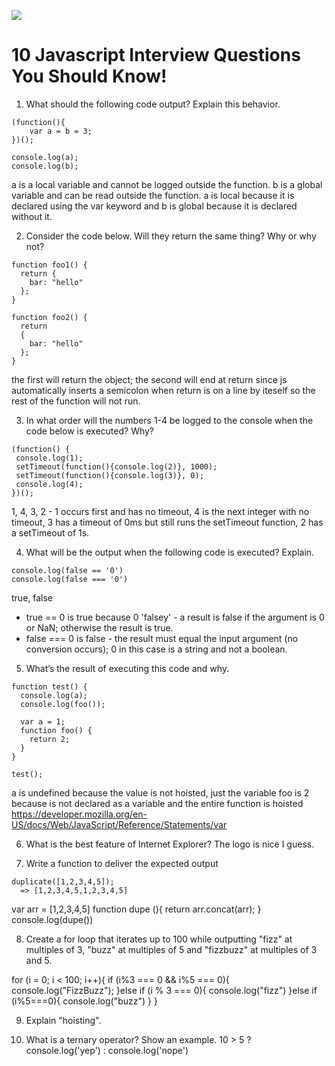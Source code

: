 
![](http://network.napco.com/target-marketing/wp-content/uploads/sites/3/2016/02/job_inteview_funny.jpg)
# 10 Javascript Interview Questions You Should Know!


1) What should the following code output? Explain this behavior.

```
(function(){
    var a = b = 3;
})();

console.log(a);
console.log(b);
```
a is a local variable and cannot be logged outside the function. b is a global variable and can be read outside
the function. a is local because it is declared using the var keyword and b is global because it is declared 
without it.

2) Consider the code below. Will they return the same thing? Why or why not?

```
function foo1() {
  return {
    bar: "hello"
  };
}

function foo2() {
  return
  {
    bar: "hello"
  };
}
```
the first will return the object; the second will end at return since js automatically inserts a semicolon
when return is on a line by iteself so the rest of the function will not run.

3) In what order will the numbers 1-4 be logged to the console when the code below is executed? Why?
```
(function() {
 console.log(1);
 setTimeout(function(){console.log(2)}, 1000);
 setTimeout(function(){console.log(3)}, 0);
 console.log(4);
})();
```
1, 4, 3, 2 - 1 occurs first and has no timeout, 4 is the next integer with no timeout, 3 has a timeout of 0ms but
still runs the setTimeout function, 2 has a setTimeout of 1s.

4) What will be the output when the following code is executed? Explain.
```
console.log(false == '0')
console.log(false === '0')
```
true, false 
- true == 0 is true because 0 'falsey' - a result is false if the argument is 0 or NaN; otherwise the result is true.
- false === 0 is false - the result must equal the input argument (no conversion occurs); 0 in this case is a
string and not a boolean.

5) What’s the result of executing this code and why.
```
function test() {
  console.log(a);
  console.log(foo());

  var a = 1;
  function foo() {
    return 2;
  }
}

test();
```
a is undefined because the value is not hoisted, just the variable
foo is 2 because is not declared as a variable and the entire function is hoisted
https://developer.mozilla.org/en-US/docs/Web/JavaScript/Reference/Statements/var

6) What is the best feature of Internet Explorer?
The logo is nice I guess.

7) Write a function to deliver the expected output
```
duplicate([1,2,3,4,5]);
  => [1,2,3,4,5,1,2,3,4,5]
  ```
var arr = [1,2,3,4,5]
function dupe (){
return arr.concat(arr);
}
console.log(dupe())

  8) Create a for loop that iterates up to 100 while outputting "fizz" at multiples of 3, "buzz" at multiples of 5 and "fizzbuzz" at multiples of 3 and 5.

  for (i = 0; i < 100; i++){
  if (i%3 === 0 && i%5 === 0){
  console.log("FizzBuzz");
  }else if (i % 3 === 0){
  console.log("fizz")
  }else if (i%5===0){
  console.log("buzz")
  }
    }

  9) Explain "hoisting".

  10) What is a ternary operator? Show an example.
10 > 5 ? console.log('yep') : console.log('nope')


